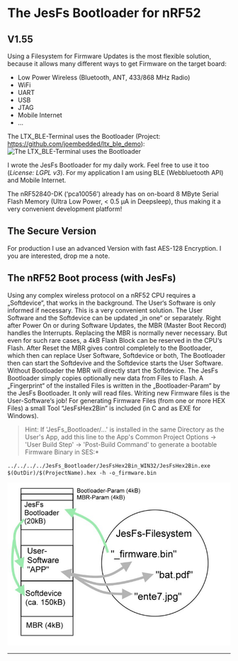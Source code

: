 # The JesFs Bootloader for nRF52 #
## V1.55 ##

Using a Filesystem for Firmware Updates is the most flexible solution, because it allows many different ways to get Firmware on the target board:

- Low Power Wireless (Bluetooth, ANT, 433/868 MHz Radio)
- WiFi
- UART
- USB
- JTAG
- Mobile Internet
- …

The LTX_BLE-Terminal uses the Bootloader (Project: https://github.com/joembedded/ltx_ble_demo):
![The LTX_BLE-Terminal uses the Bootloader](https://github.com/joembedded/ltx_ble_demo/blob/master/docs/ble_all.jpg)


I wrote the JesFs Bootloader for my daily work. Feel free to use it too (*License: LGPL v3*).
For my application I am using BLE (Webbluetooth API) and Mobile Internet.

The nRF52840-DK (‘pca10056’) already has on on-board 8 MByte Serial Flash Memory (Ultra Low Power, < 0.5 µA in Deepsleep), thus making it a very convenient development platform! 

## The Secure Version ##
For production I use an advanced Version with fast AES-128 Encryption. I you are interested, drop me a note.

## The nRF52 Boot process (with JesFs) ##

Using any complex wireless protocol on a nRF52 CPU requires a „Softdevice“, that works in the background. The User‘s Software is only informed if necessary. This is a very convenient solution.
The User Software and the Softdevice can be updated „in one“ or separately.
Right after Power On or during Software Updates, the MBR (Master Boot Record) handles the Interrupts. Replacing the MBR is normally never necessary. But even for such rare cases, a 4kB Flash Block can be reserved in the CPU‘s Flash. 
After Reset the MBR gives control completely to the Bootloader, which then can replace User Software, Softdevice or both, The Bootloader then can start the Softdevive and the Softdevice starts the User Software.
Without Bootloader the MBR will directly start the Softdevice.
The JesFs Bootloader simply copies optionally new data from Files to Flash. A „Fingerprint“ of the installed Files is written in the „Bootloader-Param“ by the JesFs Bootloader. It only will read files. Writing new Firmware files is the User-Software‘s job! 
For generating Firmware Files (from one or more HEX Files) a small Tool “JesFsHex2Bin” is included (in C and as EXE for Windows).

> Hint: If 'JesFs_Bootloader/...' is installed in the same Directory as the User's App, add this line to the App's Common Project  Options -> 'User Build Step' -> 'Post-Build Command' to generate a bootable Firmware Binary in SES:*
>
    ../../../../JesFs_Bootloader/JesFsHex2Bin_WIN32/JesFsHex2Bin.exe $(OutDir)/$(ProjectName).hex -h -o_firmware.bin


![nRF52 Components](https://github.com/joembedded/JesFs_Bootloader/blob/master/Docu/Components.jpg)
***
